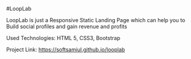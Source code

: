 #LoopLab 

LoopLab is just  a Responsive Static Landing Page which can help you to Build social profiles and gain revenue and profits

Used Technologies: HTML 5, CSS3, Bootstrap

Project Link: https://softsamiul.github.io/looplab
